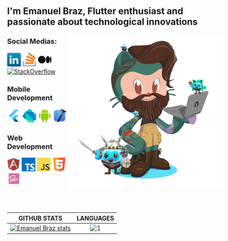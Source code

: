 <h2>I'm Emanuel Braz, Flutter enthusiast and passionate about technological innovations </h2>
  
  
  <img src="myoctocat.png" alt="Meu OctoCat" align="right" height="360" align="right"/>


### Social Medias:

[![LinkedIn](icons/linkedin.png)](https://www.linkedin.com/in/emanuel-braz/)
[![LinkedIn](icons/stackoverflow.png)](https://stackoverflow.com/users/8109088/emanuel-braz)
[![LinkedIn](icons/medium.png)](https://medium.com/@fastencoding)  
[![StackOverflow](https://stackoverflow-badge.vercel.app/?userID=8109088)](https://stackoverflow.com/users/8109088/hamiltonpharmd)

### Mobile Development  
<a href="https://flutter.dev/" title="Flutter"><img src="icons/flutter.png" /></a>
<a href="https://dart.dev/" title="Dart"><img src="icons/dartlang.png" /></a>
<a href="#" title="Dart"><img src="icons/android-studio.png" /></a>
<a href="#" title="Dart"><img src="icons/xcode.png" /></a>
<br/>
### Web Development  
<a href="https://angular.io/" title="Angular"><img src="icons/angular.png" /></a>
<a href="https://www.typescriptlang.org/" title="TypeScript"><img src="icons/typescript.png" /></a>
<a href="https://en.wikipedia.org/wiki/JavaScript" title="JavaScript"><img src="icons/javascript.png" /></a>
<a href="" title="JavaScript"><img src="icons/html5.png" /></a>
<a href="" title="JavaScript"><img src="icons/scss.png" /></a>

<br/>
<br/>

|GITHUB STATS|LANGUAGES|
|:---:|:---:|
|[![Emanuel Braz stats](https://github-readme-stats.vercel.app/api?username=emanuel-braz&theme=midnight-purple&show_icons=true&count_private=true)](https://github.com/emanuel-braz/github-readme-stats)|![1](https://github-readme-stats.vercel.app/api/top-langs/?username=emanuel-braz&theme=midnight-purple&layout=compact&langs_count=8)
